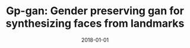 ---
title: "Gp-gan: Gender preserving gan for synthesizing faces from landmarks"
collection: publications
permalink: /publication/2018-01-01-Gp-gan-Gender-preserving-gan-for-synthesizing-faces-from-landmarks
date: 2018-01-01
venue: 'In the proceedings of 2018 24th International Conference on Pattern Recognition (ICPR)'
citation: ' Xing Di,  Vishwanath Sindagi,  Vishal Patel, &quot;Gp-gan: Gender preserving gan for synthesizing faces from landmarks.&quot; In the proceedings of 2018 24th International Conference on Pattern Recognition (ICPR), 2018.'
---